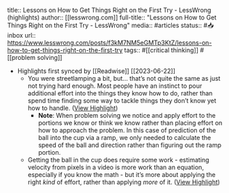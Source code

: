 title:: Lessons on How to Get Things Right on the First Try - LessWrong (highlights)
author:: [[lesswrong.com]]
full-title:: "Lessons on How to Get Things Right on the First Try - LessWrong"
media:: #articles
status:: #📥inbox 
url:: https://www.lesswrong.com/posts/f3kM7NM5eGMTp3KtZ/lessons-on-how-to-get-things-right-on-the-first-try
tags:: #[[critical thinking]] #[[problem solving]]

- Highlights first synced by [[Readwise]] [[2023\-06\-22]]
	- You were streetlamping a bit, but… that’s not quite the same as just not trying hard enough. Most people have an instinct to pour additional effort into the things they know how to do, rather than spend time finding some way to tackle things they don’t know yet how to handle. ([View Highlight](https://read.readwise.io/read/01h3jjksyprtkrsh5wbg92903q))
		- **Note**: When problem solving we notice and apply effort to the portions we know or think we know rather than placing effort on how to approach the problem. In this case of prediction of the ball into the cup via a ramp, we only needed to calculate the speed of the ball and direction rather than figuring out the ramp portion.
	- Getting the ball in the cup does require some work \- estimating velocity from pixels in a video is more work than an equation, especially if you know the math \- but it’s more about applying the right *kind* of effort, rather than applying *more* of it. ([View Highlight](https://read.readwise.io/read/01h3jjr91sc6zgedk7pg84habp))
